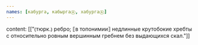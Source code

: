 ```yaml
---
names: [кабурга, кабыргаⒶ, хабургаⒶ]
---
```

content: [["⦅тюрк.⦆ ребро; ⟦в топонимии⟧ недлинные крутобокие хребты с относительно ровным вершинным гребнем без выдающихся скал."]]

